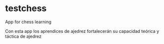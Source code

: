 # testchess
App for chess learning

Con esta app los aprendices de ajedrez fortalecerán su capacidad teórica y táctica de ajedrez
